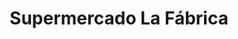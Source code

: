 ---
title: "Supermercado La Fábrica"
url: /serradilla-del-arroyo/supermercado-la-fabrica/
shop: supermercado
---